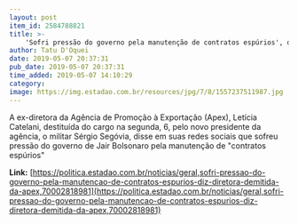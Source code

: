 ```yaml
---
layout: post
item_id: 2584788821
title: >-
    'Sofri pressão do governo pela manutenção de contratos espúrios', diz diretora demitida da Apex
author: Tatu D'Oquei
date: 2019-05-07 20:37:31
pub_date: 2019-05-07 20:37:31
time_added: 2019-05-07 14:10:29
category: 
image: https://img.estadao.com.br/resources/jpg/7/8/1557237511987.jpg
---
```


A ex-diretora da Agência de Promoção à Exportação (Apex), Letícia Catelani, destituída do cargo na segunda, 6, pelo novo presidente da agência, o militar Sérgio Segóvia, disse em suas redes sociais que sofreu pressão do governo de Jair Bolsonaro pela manutenção de "contratos espúrios"

**Link:** [https://politica.estadao.com.br/noticias/geral,sofri-pressao-do-governo-pela-manutencao-de-contratos-espurios-diz-diretora-demitida-da-apex,70002818981](https://politica.estadao.com.br/noticias/geral,sofri-pressao-do-governo-pela-manutencao-de-contratos-espurios-diz-diretora-demitida-da-apex,70002818981)

